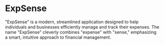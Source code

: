 # ExpSense
"ExpSense" is a modern, streamlined application designed to help individuals and businesses efficiently manage and track their expenses. The name "ExpSense" cleverly combines "expense" with "sense," emphasizing a smart, intuitive approach to financial management.
